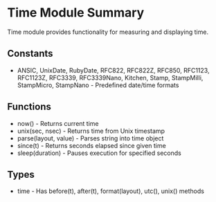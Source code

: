 # Time Module Summary
Time module provides functionality for measuring and displaying time.
## Constants
* ANSIC, UnixDate, RubyDate, RFC822, RFC822Z, RFC850, RFC1123, RFC1123Z, RFC3339, RFC3339Nano, Kitchen, Stamp, StampMilli, StampMicro, StampNano - Predefined date/time formats
## Functions
* now() - Returns current time
* unix(sec, nsec) - Returns time from Unix timestamp
* parse(layout, value) - Parses string into time object
* since(t) - Returns seconds elapsed since given time
* sleep(duration) - Pauses execution for specified seconds
## Types
* time - Has before(t), after(t), format(layout), utc(), unix() methods
